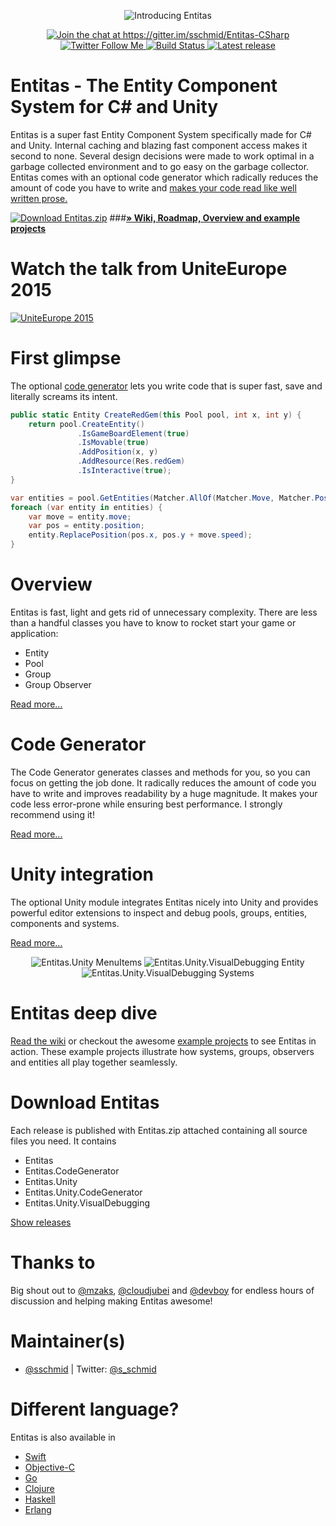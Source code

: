 <p align="center">
    <img src="https://raw.githubusercontent.com/sschmid/Entitas-CSharp/develop/Readme/Images/Entitas-Header.png"
         alt="Introducing Entitas">
</p>
<p align="center">
    <a href="https://gitter.im/sschmid/Entitas-CSharp?utm_source=badge&utm_medium=badge&utm_campaign=pr-badge&utm_content=badge">
        <img src="https://img.shields.io/badge/gitter-join%20chat%20→-brightgreen.svg"
             alt="Join the chat at https://gitter.im/sschmid/Entitas-CSharp">
    </a>
    <a href="https://twitter.com/intent/follow?original_referer=https%3A%2F%2Fgithub.com%2Fsschmid%2FEntitas-CSharp&screen_name=s_schmid&tw_p=followbutton">
        <img src="https://img.shields.io/badge/twitter-follow%20%40s__schmid-blue.svg"
             alt="Twitter Follow Me">
    </a>
    <a href="https://travis-ci.org/sschmid/Entitas-CSharp">
        <img src="https://travis-ci.org/sschmid/Entitas-CSharp.svg?branch=master"
             alt="Build Status">
    </a>
    <a href="https://github.com/sschmid/Entitas-CSharp/releases">
        <img src="https://img.shields.io/github/release/sschmid/Entitas-CSharp.svg"
             alt="Latest release">
    </a>
</p>

# Entitas - The Entity Component System for C# and Unity
Entitas is a super fast Entity Component System specifically made for C# and Unity. Internal caching and blazing fast component access makes it second to none. Several design decisions were made to work optimal in a garbage collected environment and to go easy on the garbage collector. Entitas comes with an optional code generator which radically reduces the amount of code you have to write and [makes your code read like well written prose.](https://cleancoders.com)

[![Download Entitas.zip](https://img.shields.io/badge/download-entitas.zip-blue.svg)](https://github.com/sschmid/Entitas-CSharp/blob/master/bin/Entitas.zip?raw=true)
###**[» Wiki, Roadmap, Overview and example projects](https://github.com/sschmid/Entitas-CSharp/wiki)**


# Watch the talk from UniteEurope 2015
[![UniteEurope 2015](https://raw.githubusercontent.com/sschmid/Entitas-CSharp/develop/Readme/Images/UniteEurope-2015.png)](http://buff.ly/1KtKlm6)


# First glimpse
The optional [code generator](https://github.com/sschmid/Entitas-CSharp/wiki/Code-Generator) lets you write code that is super fast, save and literally screams its intent.
```cs
public static Entity CreateRedGem(this Pool pool, int x, int y) {
    return pool.CreateEntity()
               .IsGameBoardElement(true)
               .IsMovable(true)
               .AddPosition(x, y)
               .AddResource(Res.redGem)
               .IsInteractive(true);
}
```

```cs
var entities = pool.GetEntities(Matcher.AllOf(Matcher.Move, Matcher.Position));
foreach (var entity in entities) {
    var move = entity.move;
    var pos = entity.position;
    entity.ReplacePosition(pos.x, pos.y + move.speed);
}
```


# Overview
Entitas is fast, light and gets rid of unnecessary complexity. There are less than a handful classes you have to know to rocket start your game or application:

- Entity
- Pool
- Group
- Group Observer

[Read more...](https://github.com/sschmid/Entitas-CSharp/wiki/Overview)


# Code Generator
The Code Generator generates classes and methods for you, so you can focus on getting the job done. It radically reduces the amount of code you have to write and improves readability by a huge magnitude. It makes your code less error-prone while ensuring best performance. I strongly recommend using it!

[Read more...](https://github.com/sschmid/Entitas-CSharp/wiki/Code-Generator)


# Unity integration
The optional Unity module integrates Entitas nicely into Unity and provides powerful editor extensions to inspect and debug pools, groups, entities, components and systems.

[Read more...](https://github.com/sschmid/Entitas-CSharp/wiki/Unity)

<p align="center">
    <img src="https://raw.githubusercontent.com/sschmid/Entitas-CSharp/develop/Readme/Images/Entitas.Unity-MenuItems.png"
         alt="Entitas.Unity MenuItems">
    <img src="https://raw.githubusercontent.com/sschmid/Entitas-CSharp/develop/Readme/Images/Entitas.Unity.VisualDebugging-Entity.png"
         alt="Entitas.Unity.VisualDebugging Entity">
    <img src="https://raw.githubusercontent.com/sschmid/Entitas-CSharp/develop/Readme/Images/Entitas.Unity.VisualDebugging-DebugSystems.png"
         alt="Entitas.Unity.VisualDebugging Systems">
</p>


# Entitas deep dive
[Read the wiki](https://github.com/sschmid/Entitas-CSharp/wiki) or checkout the awesome [example projects](https://github.com/sschmid/Entitas-CSharp/wiki/Examples) to see Entitas in action. These example projects illustrate how systems, groups, observers and entities all play together seamlessly.


# Download Entitas
Each release is published with Entitas.zip attached containing all source files you need. It contains
- Entitas
- Entitas.CodeGenerator
- Entitas.Unity
- Entitas.Unity.CodeGenerator
- Entitas.Unity.VisualDebugging

[Show releases](https://github.com/sschmid/Entitas-CSharp/releases)


# Thanks to
Big shout out to [@mzaks](https://github.com/mzaks), [@cloudjubei](https://github.com/cloudjubei) and [@devboy](https://github.com/devboy) for endless hours of discussion and helping making Entitas awesome!


# Maintainer(s)
- [@sschmid](https://github.com/sschmid) | Twitter: [@s_schmid](https://twitter.com/s_schmid)


# Different language?
Entitas is also available in
- [Swift](https://github.com/mzaks/Entitas)
- [Objective-C](https://github.com/wooga/entitas)
- [Go](https://github.com/wooga/go-entitas)
- [Clojure](https://github.com/mhaemmerle/entitas-clj)
- [Haskell](https://github.com/mhaemmerle/entitas-haskell)
- [Erlang](https://github.com/mhaemmerle/entitas_erl)
